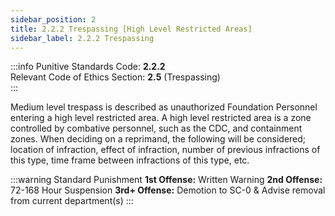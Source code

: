 ```yaml
---
sidebar_position: 2
title: 2.2.2 Trespassing [High Level Restricted Areas]
sidebar_label: 2.2.2 Trespassing
---
```


:::info
Punitive Standards Code: <TextColor color="#E46C07">**2.2.2**</TextColor> <br />
Relevant Code of Ethics Section: <TextColor color="#21E006">**2.5**</TextColor> (Trespassing) <br />
:::

Medium level trespass is described as unauthorized Foundation Personnel entering a high level restricted area. A high level restricted area is a zone controlled by combative personnel, such as the CDC, and containment zones. When deciding on a reprimand, the following will be considered; location of infraction, effect of infraction, number of previous infractions of this type, time frame between infractions of this type, etc.

:::warning Standard Punishment
**1st Offense:** Written Warning 
**2nd Offense:** 72-168 Hour Suspension
**3rd+ Offense:** Demotion to SC-0 & Advise removal from current department(s)
:::